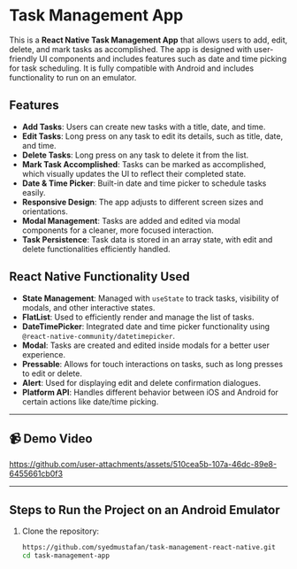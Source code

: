 # Task Management App

This is a **React Native Task Management App** that allows users to add, edit, delete, and mark tasks as accomplished. The app is designed with user-friendly UI components and includes features such as date and time picking for task scheduling. It is fully compatible with Android and includes functionality to run on an emulator.

## Features

- **Add Tasks**: Users can create new tasks with a title, date, and time.
- **Edit Tasks**: Long press on any task to edit its details, such as title, date, and time.
- **Delete Tasks**: Long press on any task to delete it from the list.
- **Mark Task Accomplished**: Tasks can be marked as accomplished, which visually updates the UI to reflect their completed state.
- **Date & Time Picker**: Built-in date and time picker to schedule tasks easily.
- **Responsive Design**: The app adjusts to different screen sizes and orientations.
- **Modal Management**: Tasks are added and edited via modal components for a cleaner, more focused interaction.
- **Task Persistence**: Task data is stored in an array state, with edit and delete functionalities efficiently handled.

## React Native Functionality Used

- **State Management**: Managed with `useState` to track tasks, visibility of modals, and other interactive states.
- **FlatList**: Used to efficiently render and manage the list of tasks.
- **DateTimePicker**: Integrated date and time picker functionality using `@react-native-community/datetimepicker`.
- **Modal**: Tasks are created and edited inside modals for a better user experience.
- **Pressable**: Allows for touch interactions on tasks, such as long presses to edit or delete.
- **Alert**: Used for displaying edit and delete confirmation dialogues.
- **Platform API**: Handles different behavior between iOS and Android for certain actions like date/time picking.

---

## 📹 Demo Video

https://github.com/user-attachments/assets/510cea5b-107a-46dc-89e8-6455661cb0f3

---

## Steps to Run the Project on an Android Emulator

1. Clone the repository:
   ```bash
   https://github.com/syedmustafan/task-management-react-native.git
   cd task-management-app
